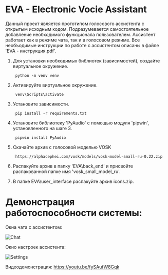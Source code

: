EVA - Electronic Vocie Assistant
================================
Данный проект является прототипом голосового ассистента с открытым исходным кодом. Подразумевается самостоятельное добавление необходимого функционала пользователем. Ассистент работает как в режиме чата, так и в голосовом режиме.
Все необъодимые инструкции по работе с ассистентом описаны в файле 'EVA - инструкция.pdf'. 


1) Для установки необходимых библиотек (зависимостей), создайте виртуальное окружение.
        
        python -m venv venv
2) Активируйте виртуальное окружение.
    
        venv\Scripts\activate
3) Установите зависимости.
        
        pip install -r requirements.txt
4) Установите библиотеку 'PyAudio' с помощью модуля 'pipwin', установленного на шаге 3.
        
        pipwin install PyAudio
5) Скачайте архив с голосовой моделью VOSK
        
        https://alphacephei.com/vosk/models/vosk-model-small-ru-0.22.zip
6) Распакуйте архив в папку 'EVA\back_end' и присвойте распакованной папке имя 'vosk_small_model_ru'.
7) В папке EVA\user_interface распакуйте архив icons.zip.  

Демонстрация работоспособности системы: 
=======================================        
Окна чата с ассистентом:

![Chat](https://user-images.githubusercontent.com/78261302/176164380-f3a2d487-c74c-4ef4-bfc3-d7015e50c522.png)

Окно настроек ассистента:

![Settings](https://user-images.githubusercontent.com/78261302/176164386-ec65c9df-4b6f-4dd6-befc-89456d153715.png)

Видеодемонстрация: 
        https://youtu.be/fySAufW8Gqk

